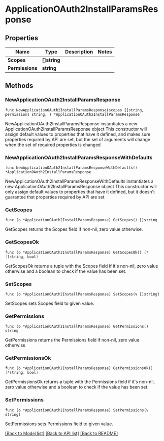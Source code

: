 # ApplicationOAuth2InstallParamsResponse

## Properties

Name | Type | Description | Notes
------------ | ------------- | ------------- | -------------
**Scopes** | **[]string** |  | 
**Permissions** | **string** |  | 

## Methods

### NewApplicationOAuth2InstallParamsResponse

`func NewApplicationOAuth2InstallParamsResponse(scopes []string, permissions string, ) *ApplicationOAuth2InstallParamsResponse`

NewApplicationOAuth2InstallParamsResponse instantiates a new ApplicationOAuth2InstallParamsResponse object
This constructor will assign default values to properties that have it defined,
and makes sure properties required by API are set, but the set of arguments
will change when the set of required properties is changed

### NewApplicationOAuth2InstallParamsResponseWithDefaults

`func NewApplicationOAuth2InstallParamsResponseWithDefaults() *ApplicationOAuth2InstallParamsResponse`

NewApplicationOAuth2InstallParamsResponseWithDefaults instantiates a new ApplicationOAuth2InstallParamsResponse object
This constructor will only assign default values to properties that have it defined,
but it doesn't guarantee that properties required by API are set

### GetScopes

`func (o *ApplicationOAuth2InstallParamsResponse) GetScopes() []string`

GetScopes returns the Scopes field if non-nil, zero value otherwise.

### GetScopesOk

`func (o *ApplicationOAuth2InstallParamsResponse) GetScopesOk() (*[]string, bool)`

GetScopesOk returns a tuple with the Scopes field if it's non-nil, zero value otherwise
and a boolean to check if the value has been set.

### SetScopes

`func (o *ApplicationOAuth2InstallParamsResponse) SetScopes(v []string)`

SetScopes sets Scopes field to given value.


### GetPermissions

`func (o *ApplicationOAuth2InstallParamsResponse) GetPermissions() string`

GetPermissions returns the Permissions field if non-nil, zero value otherwise.

### GetPermissionsOk

`func (o *ApplicationOAuth2InstallParamsResponse) GetPermissionsOk() (*string, bool)`

GetPermissionsOk returns a tuple with the Permissions field if it's non-nil, zero value otherwise
and a boolean to check if the value has been set.

### SetPermissions

`func (o *ApplicationOAuth2InstallParamsResponse) SetPermissions(v string)`

SetPermissions sets Permissions field to given value.



[[Back to Model list]](../README.md#documentation-for-models) [[Back to API list]](../README.md#documentation-for-api-endpoints) [[Back to README]](../README.md)


